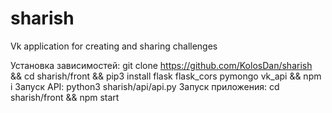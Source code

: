 # sharish
Vk application for creating and sharing challenges

Установка зависимостей: 
  git clone https://github.com/KolosDan/sharish && cd sharish/front && pip3 install flask flask_cors pymongo vk_api && npm i
Запуск API:
  python3 sharish/api/api.py 
Запуск приложения:
  cd sharish/front && npm start
